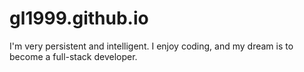 # gl1999.github.io
I'm very persistent and intelligent. I enjoy coding, and my dream is to become a full-stack developer.
